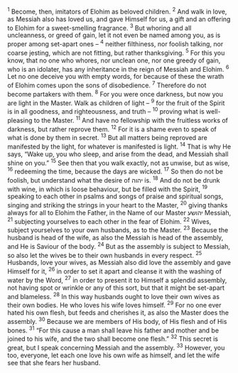 <sup>1</sup> Become, then, imitators of Elohim as beloved children.
<sup>2</sup> And walk in love, as Messiah also has loved us, and gave Himself for us, a gift and an offering to Elohim for a sweet-smelling fragrance.
<sup>3</sup> But whoring and all uncleanness, or greed of gain, let it not even be named among you, as is proper among set-apart ones –
<sup>4</sup> neither filthiness, nor foolish talking, nor coarse jesting, which are not fitting, but rather thanksgiving.
<sup>5</sup> For this you know, that no one who whores, nor unclean one, nor one greedy of gain, who is an idolater, has any inheritance in the reign of Messiah and Elohim.
<sup>6</sup> Let no one deceive you with empty words, for because of these the wrath of Elohim comes upon the sons of disobedience.
<sup>7</sup> Therefore do not become partakers with them.
<sup>8</sup> For you were once darkness, but now you are light in the Master. Walk as children of light –
<sup>9</sup> for the fruit of the Spirit is in all goodness, and righteousness, and truth –
<sup>10</sup> proving what is well-pleasing to the Master.
<sup>11</sup> And have no fellowship with the fruitless works of darkness, but rather reprove them.
<sup>12</sup> For it is a shame even to speak of what is done by them in secret.
<sup>13</sup> But all matters being reproved are manifested by the light, for whatever is manifested is light.
<sup>14</sup> That is why He says, “Wake up, you who sleep, and arise from the dead, and Messiah shall shine on you.”
<sup>15</sup> See then that you walk exactly, not as unwise, but as wise,
<sup>16</sup> redeeming the time, because the days are wicked.
<sup>17</sup> So then do not be foolish, but understand what the desire of יהוה is.
<sup>18</sup> And do not be drunk with wine, in which is loose behaviour, but be filled with the Spirit,
<sup>19</sup> speaking to each other in psalms and songs of praise and spiritual songs, singing and striking the strings in your heart to the Master,
<sup>20</sup> giving thanks always for all to Elohim the Father, in the Name of our Master יהושע Messiah,
<sup>21</sup> subjecting yourselves to each other in the fear of Elohim.
<sup>22</sup> Wives, subject yourselves to your own husbands, as to the Master.
<sup>23</sup> Because the husband is head of the wife, as also the Messiah is head of the assembly, and He is Saviour of the body.
<sup>24</sup> But as the assembly is subject to Messiah, so also let the wives be to their own husbands in every respect.
<sup>25</sup> Husbands, love your wives, as Messiah also did love the assembly and gave Himself for it,
<sup>26</sup> in order to set it apart and cleanse it with the washing of water by the Word,
<sup>27</sup> in order to present it to Himself a splendid assembly, not having spot or wrinkle or any of this sort, but that it might be set-apart and blameless.
<sup>28</sup> In this way husbands ought to love their own wives as their own bodies. He who loves his wife loves himself.
<sup>29</sup> For no one ever hated his own flesh, but feeds and cherishes it, as also the Master does the assembly.
<sup>30</sup> Because we are members of His body, of His flesh and of His bones.
<sup>31</sup> “For this cause a man shall leave his father and mother and be joined to his wife, and the two shall become one flesh.”
<sup>32</sup> This secret is great, but I speak concerning Messiah and the assembly.
<sup>33</sup> However, you too, everyone, let each one love his own wife as himself, and let the wife see that she fears her husband.
